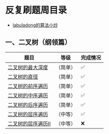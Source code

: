 # 反复刷题周目录
- [labuladong的算法小炒](https://labuladong.gitee.io/algo/)

## 一、二叉树（纲领篇）
|题目|等级|完成情况|
|---|---|---|
|[二叉树的最大深度](https://leetcode-cn.com/problems/maximum-depth-of-binary-tree)|（简单）|✅|
|[二叉树的直径](https://leetcode-cn.com/problems/diameter-of-binary-tree)|（简单）|✅|
|[二叉树的前序遍历](https://leetcode-cn.com/problems/binary-tree-preorder-traversal)|（简单）|✅|
|[二叉树的中序遍历](https://leetcode-cn.com/problems/binary-tree-inorder-traversal/)|（简单）|✅|
|[二叉树的后序遍历](https://leetcode-cn.com/problems/binary-tree-postorder-traversal/)|（简单）|✅|
|[二叉树的层序遍历](https://leetcode-cn.com/problems/binary-tree-level-order-traversal/)|（中等）|✅|
|[二叉树的层序遍历II](https://leetcode-cn.com/problems/binary-tree-level-order-traversal-ii/)|（中等）|❌|
